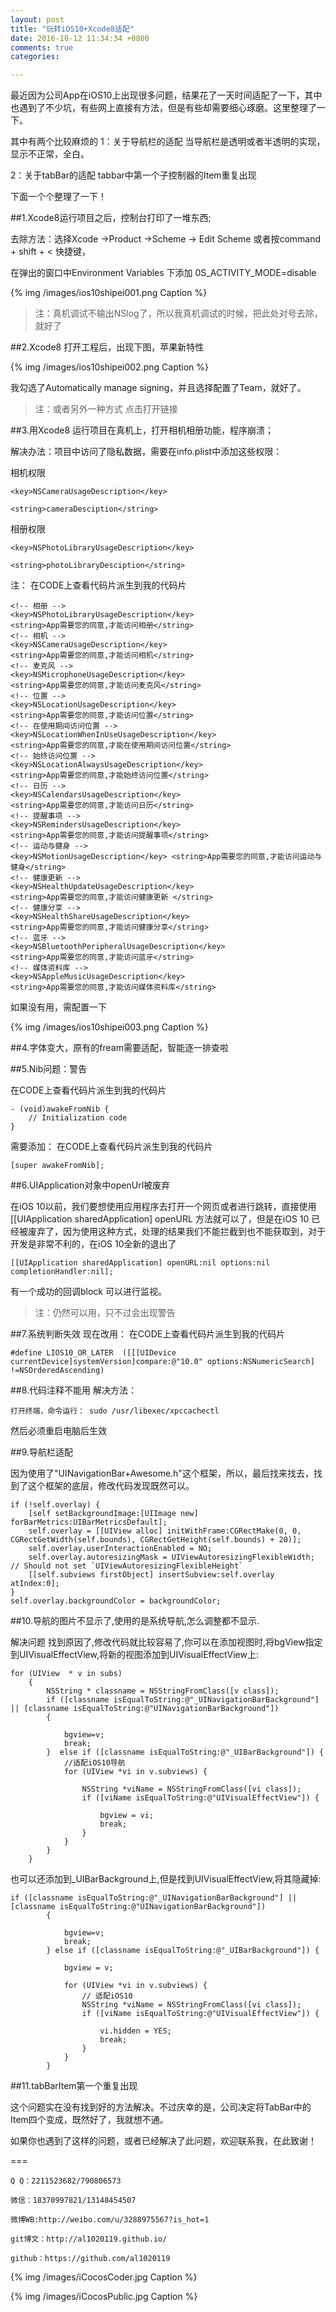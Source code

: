 ```yaml
---
layout: post
title: "玩转iOS10+Xcode8适配"
date: 2016-10-12 11:34:34 +0800
comments: true
categories: 

---
```

最近因为公司App在iOS10上出现很多问题，结果花了一天时间适配了一下，其中也遇到了不少坑，有些网上直接有方法，但是有些却需要细心琢磨。这里整理了一下。

其中有两个比较麻烦的
1：关于导航栏的适配
当导航栏是透明或者半透明的实现，显示不正常，全白。

2：关于tabBar的适配
tabbar中第一个子控制器的Item重复出现


下面一个个整理了一下！

<!--more-->


##1.Xcode8运行项目之后，控制台打印了一堆东西;

去除方法：选择Xcode ->Product ->Scheme -> Edit Scheme 或者按command + shift + < 快捷键，

在弹出的窗口中Environment Variables 下添加 0S_ACTIVITY_MODE=disable


{% img /images/ios10shipei001.png Caption %}  

> 注：真机调试不输出NSlog了，所以我真机调试的时候，把此处对号去除，就好了

##2.Xcode8 打开工程后，出现下图，苹果新特性


{% img /images/ios10shipei002.png Caption %}  

我勾选了Automatically manage signing，并且选择配置了Team，就好了。

> 注：或者另外一种方式  点击打开链接

##3.用Xcode8 运行项目在真机上，打开相机相册功能，程序崩溃；

解决办法：项目中访问了隐私数据，需要在info.plist中添加这些权限：

相机权限

	<key>NSCameraUsageDescription</key>
	
	<string>cameraDesciption</string>

相册权限

	<key>NSPhotoLibraryUsageDescription</key>
	
	<string>photoLibraryDesciption</string>

注：
在CODE上查看代码片派生到我的代码片

    <!-- 相册 -->   
    <key>NSPhotoLibraryUsageDescription</key>   
    <string>App需要您的同意,才能访问相册</string>   
    <!-- 相机 -->   
    <key>NSCameraUsageDescription</key>   
    <string>App需要您的同意,才能访问相机</string>   
    <!-- 麦克风 -->   
    <key>NSMicrophoneUsageDescription</key>   
    <string>App需要您的同意,才能访问麦克风</string>   
    <!-- 位置 -->   
    <key>NSLocationUsageDescription</key>   
    <string>App需要您的同意,才能访问位置</string>   
    <!-- 在使用期间访问位置 -->   
    <key>NSLocationWhenInUseUsageDescription</key>   
    <string>App需要您的同意,才能在使用期间访问位置</string>   
    <!-- 始终访问位置 -->   
    <key>NSLocationAlwaysUsageDescription</key>   
    <string>App需要您的同意,才能始终访问位置</string>   
    <!-- 日历 -->   
    <key>NSCalendarsUsageDescription</key>   
    <string>App需要您的同意,才能访问日历</string>   
    <!-- 提醒事项 -->   
    <key>NSRemindersUsageDescription</key>   
    <string>App需要您的同意,才能访问提醒事项</string>   
    <!-- 运动与健身 -->   
    <key>NSMotionUsageDescription</key> <string>App需要您的同意,才能访问运动与健身</string>   
    <!-- 健康更新 -->   
    <key>NSHealthUpdateUsageDescription</key>   
    <string>App需要您的同意,才能访问健康更新 </string>   
    <!-- 健康分享 -->   
    <key>NSHealthShareUsageDescription</key>   
    <string>App需要您的同意,才能访问健康分享</string>   
    <!-- 蓝牙 -->   
    <key>NSBluetoothPeripheralUsageDescription</key>   
    <string>App需要您的同意,才能访问蓝牙</string>   
    <!-- 媒体资料库 -->   
    <key>NSAppleMusicUsageDescription</key>   
    <string>App需要您的同意,才能访问媒体资料库</string>  

如果没有用，需配置一下


{% img /images/ios10shipei003.png Caption %}  

##4.字体变大，原有的fream需要适配，智能逐一排查啦

##5.Nib问题：警告

在CODE上查看代码片派生到我的代码片

    - (void)awakeFromNib {  
        // Initialization code  
    }  

需要添加：
在CODE上查看代码片派生到我的代码片

    [super awakeFromNib];  


##6.UIApplication对象中openUrl被废弃

在iOS 10以前，我们要想使用应用程序去打开一个网页或者进行跳转，直接使用[[UIApplication sharedApplication] openURL 方法就可以了，但是在iOS 10 已经被废弃了，因为使用这种方式，处理的结果我们不能拦截到也不能获取到，对于开发是非常不利的，在iOS 10全新的退出了 
	
	[[UIApplication sharedApplication] openURL:nil options:nil completionHandler:nil];
	
有一个成功的回调block 可以进行监视。

> 注：仍然可以用，只不过会出现警告


##7.系统判断失效 
现在改用：
在CODE上查看代码片派生到我的代码片

    #define LIOS10_OR_LATER  ([[[UIDevice currentDevice]systemVersion]compare:@"10.0" options:NSNumericSearch] !=NSOrderedAscending)  


##8.代码注释不能用
解决方法：
	
	打开终端，命令运行： sudo /usr/libexec/xpccachectl

然后必须重启电脑后生效

##9.导航栏适配

因为使用了"UINavigationBar+Awesome.h"这个框架，所以，最后找来找去，找到了这个框架的底层，修改代码发现既然可以。

    if (!self.overlay) {
        [self setBackgroundImage:[UIImage new] forBarMetrics:UIBarMetricsDefault];
        self.overlay = [[UIView alloc] initWithFrame:CGRectMake(0, 0, CGRectGetWidth(self.bounds), CGRectGetHeight(self.bounds) + 20)];
        self.overlay.userInteractionEnabled = NO;
        self.overlay.autoresizingMask = UIViewAutoresizingFlexibleWidth;    // Should not set `UIViewAutoresizingFlexibleHeight`
        [[self.subviews firstObject] insertSubview:self.overlay atIndex:0];
    }
    self.overlay.backgroundColor = backgroundColor;

##10.导航的图片不显示了,使用的是系统导航,怎么调整都不显示.


解决问题
找到原因了,修改代码就比较容易了,你可以在添加视图时,将bgView指定到UIVisualEffectView,将新的视图添加到UIVisualEffectView上:

	for (UIView  * v in subs)
	    {
	        NSString * classname = NSStringFromClass([v class]);
	        if ([classname isEqualToString:@"_UINavigationBarBackground"] || [classname isEqualToString:@"UINavigationBarBackground"])
	        {
	
	            bgview=v;
	            break;
	        }  else if ([classname isEqualToString:@"_UIBarBackground"]) {
	            //适配iOS10导航
	            for (UIView *vi in v.subviews) {
	
	                NSString *viName = NSStringFromClass([vi class]);
	                if ([viName isEqualToString:@"UIVisualEffectView"]) {
	
	                    bgview = vi;
	                    break;
	                }
	            }
	        }
	    }


也可以还添加到_UIBarBackground上,但是找到UIVisualEffectView,将其隐藏掉:

	if ([classname isEqualToString:@"_UINavigationBarBackground"] || [classname isEqualToString:@"UINavigationBarBackground"])
	        {
	
	            bgview=v;
	            break;
	        } else if ([classname isEqualToString:@"_UIBarBackground"]) {
	
	            bgview = v;
	
	            for (UIView *vi in v.subviews) {
	                // 适配iOS10
	                NSString *viName = NSStringFromClass([vi class]);
	                if ([viName isEqualToString:@"UIVisualEffectView"]) {
	
	                    vi.hidden = YES;
	                    break;
	                }
	            }
	        }

##11.tabBarItem第一个重复出现

这个问题实在没有找到好的方法解决。不过庆幸的是，公司决定将TabBar中的Item四个变成，既然好了，我就想不通。

如果你也遇到了这样的问题，或者已经解决了此问题，欢迎联系我，在此致谢！



===





    Q Q：2211523682/790806573

    微信：18370997821/13148454507
    
    微博WB:http://weibo.com/u/3288975567?is_hot=1
    
	git博文：http://al1020119.github.io/
	
	github：https://github.com/al1020119


{% img /images/iCocosCoder.jpg Caption %}  

{% img /images/iCocosPublic.jpg Caption %}  